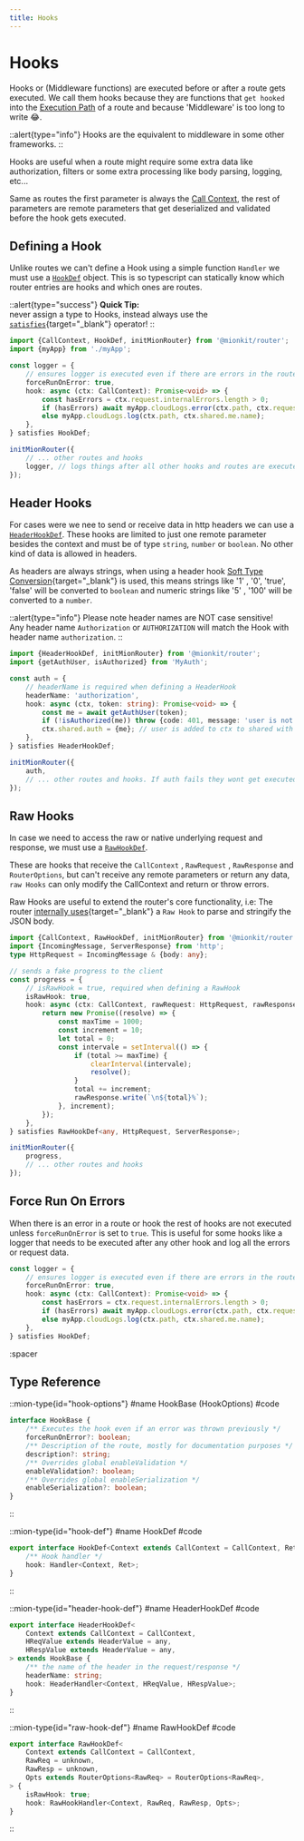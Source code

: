 ```yaml
---
title: Hooks
---
```


# Hooks

Hooks or (Middleware functions) are executed before or after a route gets executed. We call them hooks because they are functions that `get hooked` into the [Execution Path](./4.execution-path.md) of a route and because 'Middleware' is too long to write 😂. 

::alert{type="info"}
Hooks are the equivalent to middleware in some other frameworks.
::

Hooks are useful when a route might require some extra data like authorization, filters or some extra processing like body parsing, logging, etc...

Same as routes the first parameter is always the [Call Context](./call-context), the rest of parameters are remote parameters that get deserialized and validated before the hook gets executed.

## Defining a Hook

Unlike routes we can't define a Hook using a simple function `Handler` we must use a [`HookDef`](#type-hook-def) object. This is so typescript can statically know which router entries are hooks and which ones are routes.

::alert{type="success"}
**Quick Tip:**<br>never assign a type to Hooks, instead always use the [`satisfies`](https://www.typescriptlang.org/docs/handbook/release-notes/typescript-4-9.html#the-satisfies-operator){target="_blank"} operator! 
::

<!-- embedme ../../../packages/router/examples/hooks-definition.routes.ts -->
```ts
import {CallContext, HookDef, initMionRouter} from '@mionkit/router';
import {myApp} from './myApp';

const logger = {
    // ensures logger is executed even if there are errors in the route or other hooks
    forceRunOnError: true,
    hook: async (ctx: CallContext): Promise<void> => {
        const hasErrors = ctx.request.internalErrors.length > 0;
        if (hasErrors) await myApp.cloudLogs.error(ctx.path, ctx.request.internalErrors);
        else myApp.cloudLogs.log(ctx.path, ctx.shared.me.name);
    },
} satisfies HookDef;

initMionRouter({
    // ... other routes and hooks
    logger, // logs things after all other hooks and routes are executed
});

```

## Header Hooks

For cases were we nee to send or receive data in http headers we can use a [`HeaderHookDef`](#type-header-hook-def). These hooks are limited to just one remote parameter besides the context and must be of type `string`, `number` or `boolean`. No other kind of data is allowed in headers.

As headers are always strings, when using a header hook [Soft Type Conversion](https://docs.deepkit.io/english/serialization.html#serialisation-loosely-convertion){target="_blank"} is used, this means strings like '1' , '0', 'true', 'false'
will be converted to `boolean` and numeric strings like '5' , '100' will be converted to a `number`.

::alert{type="info"}
Please note header names are NOT case sensitive!
<br/>
Any header name `Authorization` or `AUTHORIZATION` will match the Hook with header name `authorization`.
::

<!-- embedme ../../../packages/router/examples/hooks-header-definition.routes.ts -->
```ts
import {HeaderHookDef, initMionRouter} from '@mionkit/router';
import {getAuthUser, isAuthorized} from 'MyAuth';

const auth = {
    // headerName is required when defining a HeaderHook
    headerName: 'authorization',
    hook: async (ctx, token: string): Promise<void> => {
        const me = await getAuthUser(token);
        if (!isAuthorized(me)) throw {code: 401, message: 'user is not authorized'};
        ctx.shared.auth = {me}; // user is added to ctx to shared with other routes/hooks
    },
} satisfies HeaderHookDef;

initMionRouter({
    auth,
    // ... other routes and hooks. If auth fails they wont get executed
});

```

## Raw Hooks

In case we need to access the raw or native underlying request and response, we must use a [`RawHookDef`](#type-raw-hook-def).

These are hooks that receive the `CallContext` , `RawRequest` , `RawResponse` and `RouterOptions`, but can't receive any remote parameters or return any data, `raw Hooks` can only modify the CallContext and return or throw errors.

Raw Hooks are useful to extend the router's core functionality, i.e: The router [internally uses](https://github.com/MionKit/mion/blob/master/packages/router/src/jsonBodyParser.ts){target="_blank"} a `Raw Hook` to parse and stringify the JSON body.

<!-- embedme ../../../packages/router/examples/hooks-raw-definition.routes.ts -->
```ts
import {CallContext, RawHookDef, initMionRouter} from '@mionkit/router';
import {IncomingMessage, ServerResponse} from 'http';
type HttpRequest = IncomingMessage & {body: any};

// sends a fake progress to the client
const progress = {
    // isRawHook = true, required when defining a RawHook
    isRawHook: true,
    hook: async (ctx: CallContext, rawRequest: HttpRequest, rawResponse: ServerResponse): Promise<void> => {
        return new Promise((resolve) => {
            const maxTime = 1000;
            const increment = 10;
            let total = 0;
            const intervale = setInterval(() => {
                if (total >= maxTime) {
                    clearInterval(intervale);
                    resolve();
                }
                total += increment;
                rawResponse.write(`\n${total}%`);
            }, increment);
        });
    },
} satisfies RawHookDef<any, HttpRequest, ServerResponse>;

initMionRouter({
    progress,
    // ... other routes and hooks
});

```

## Force Run On Errors

When there is an error in a route or hook the rest of hooks are not executed unless `forceRunOnError` is set to `true`. 
This is useful for some hooks like a logger that needs to be executed after any other hook and log all the errors or request data.

<!-- embedme ../../../packages/router/examples/hooks-definition.routes.ts#L4-L12 -->
```ts
const logger = {
    // ensures logger is executed even if there are errors in the route or other hooks
    forceRunOnError: true,
    hook: async (ctx: CallContext): Promise<void> => {
        const hasErrors = ctx.request.internalErrors.length > 0;
        if (hasErrors) await myApp.cloudLogs.error(ctx.path, ctx.request.internalErrors);
        else myApp.cloudLogs.log(ctx.path, ctx.shared.me.name);
    },
} satisfies HookDef;
```

:spacer

## Type Reference

::mion-type{id="hook-options"}
#name
HookBase (HookOptions)
#code
<!-- embedme ../../../packages/router/src/types/definitions.ts#L26-L35 -->
```ts
interface HookBase {
    /** Executes the hook even if an error was thrown previously */
    forceRunOnError?: boolean;
    /** Description of the route, mostly for documentation purposes */
    description?: string;
    /** Overrides global enableValidation */
    enableValidation?: boolean;
    /** Overrides global enableSerialization */
    enableSerialization?: boolean;
}
```
::

::mion-type{id="hook-def"}
#name
HookDef
#code
<!-- embedme ../../../packages/router/src/types/definitions.ts#L38-L41 -->
```ts
export interface HookDef<Context extends CallContext = CallContext, Ret = any> extends HookBase {
    /** Hook handler */
    hook: Handler<Context, Ret>;
}
```
::

::mion-type{id="header-hook-def"}
#name
HeaderHookDef
#code
<!-- embedme ../../../packages/router/src/types/definitions.ts#L44-L52 -->
```ts
export interface HeaderHookDef<
    Context extends CallContext = CallContext,
    HReqValue extends HeaderValue = any,
    HRespValue extends HeaderValue = any,
> extends HookBase {
    /** the name of the header in the request/response */
    headerName: string;
    hook: HeaderHandler<Context, HReqValue, HRespValue>;
}
```
::

::mion-type{id="raw-hook-def"}
#name
RawHookDef
#code
<!-- embedme ../../../packages/router/src/types/definitions.ts#L58-L66 -->
```ts
export interface RawHookDef<
    Context extends CallContext = CallContext,
    RawReq = unknown,
    RawResp = unknown,
    Opts extends RouterOptions<RawReq> = RouterOptions<RawReq>,
> {
    isRawHook: true;
    hook: RawHookHandler<Context, RawReq, RawResp, Opts>;
}
```
::
